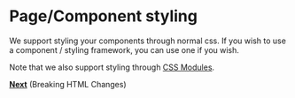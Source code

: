 # Page/Component styling

We support styling your components through normal css.
If you wish to use a component / styling framework, you can use one if you wish.

Note that we also support styling through
[CSS Modules](https://github.com/css-modules/css-modules).

[**Next**](./10-breaking-html.md) (Breaking HTML Changes)
